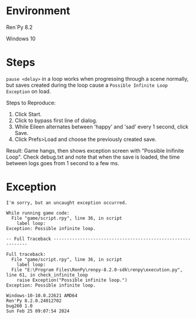 # Environment

Ren`Py 8.2

Windows 10

# Steps
`pause <delay>` in a loop works when progressing through a scene normally, but saves created during the loop cause a `Possible Infinite Loop Exception` on load.

Steps to Reproduce:
1. Click Start.
2. Click to bypass first line of dialog.
3. While Eileen alternates between 'happy' and 'sad' every 1 second, click Save.
4. Click Prefs>Load and choose the previously created save.

Result:
Game hangs, then shows exception screen with "Possible Inifinite Loop". Check debug.txt and note that when the save is loaded, the time between logs goes from 1 second to a few ms.

# Exception
```
I'm sorry, but an uncaught exception occurred.

While running game code:
  File "game/script.rpy", line 36, in script
    label loop:
Exception: Possible infinite loop.

-- Full Traceback ------------------------------------------------------------

Full traceback:
  File "game/script.rpy", line 36, in script
    label loop:
  File "E:\Program Files\RenPy\renpy-8.2.0-sdk\renpy\execution.py", line 61, in check_infinite_loop
    raise Exception("Possible infinite loop.")
Exception: Possible infinite loop.

Windows-10-10.0.22621 AMD64
Ren'Py 8.2.0.24012702
bug260 1.0
Sun Feb 25 09:07:54 2024
```
